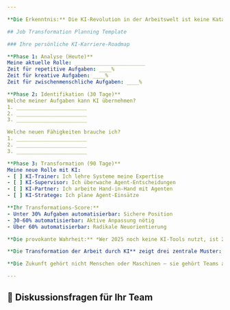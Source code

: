 ```yaml
---

**Die Erkenntnis:** Die KI-Revolution in der Arbeitswelt ist keine Katastrophe, sondern eine **Neuverteilung von Tätigkeiten**. Menschen konzentrieren sich auf Kreativität, Empathie, strategisches Denken und komplexe Problemlösung. KI übernimmt Datenverarbeitung, Mustererkennung und repetitive Aufgaben.

## Job Transformation Planning Template

### Ihre persönliche KI-Karriere-Roadmap

**Phase 1: Analyse (Heute)**
Meine aktuelle Rolle: _______________________
Zeit für repetitive Aufgaben: ____%
Zeit für kreative Aufgaben: ____%
Zeit für zwischenmenschliche Aufgaben: ____%

**Phase 2: Identifikation (30 Tage)**
Welche meiner Aufgaben kann KI übernehmen?
1. _______________________
2. _______________________
3. _______________________

Welche neuen Fähigkeiten brauche ich?
1. _______________________
2. _______________________
3. _______________________

**Phase 3: Transformation (90 Tage)**
Meine neue Rolle mit KI:
- [ ] KI-Trainer: Ich lehre Systeme meine Expertise
- [ ] KI-Supervisor: Ich überwache Agent-Entscheidungen
- [ ] KI-Partner: Ich arbeite Hand-in-Hand mit Agenten
- [ ] KI-Stratege: Ich plane Agent-Einsätze

**Ihr Transformations-Score:**
- Unter 30% Aufgaben automatisierbar: Sichere Position
- 30-60% automatisierbar: Aktive Anpassung nötig
- Über 60% automatisierbar: Radikale Neuorientierung

**Die provokante Wahrheit:** *Wer 2025 noch keine KI-Tools nutzt, ist 2030 arbeitslos. Nicht weil KI Sie ersetzt – sondern weil KI-verstärkte Kollegen Sie überholen.*

**Die Transformation der Arbeit durch KI** zeigt drei zentrale Muster: 92% aller IT-Jobs werden fundamental verändert, völlig neue Berufsfelder wie AI Prompt Engineer und AI Ethics Officer entstehen, erfolgreiche Unternehmen setzen auf Human-AI Collaboration statt Ersetzung.

**Die Zukunft gehört nicht Menschen oder Maschinen – sie gehört Teams aus Menschen und Maschinen.**

---
```


## 💭 Diskussionsfragen für Ihr Team

**Strategisch:**
1. **Die 92%-Transformation:** Fast alle IT-Jobs ändern sich fundamental. Ist Ihre HR-Strategie darauf vorbereitet?

**Praktisch:**
2. **Der Automatisierungs-Check:** Welche 3 Prozesse in Ihrer Abteilung würden Sie MORGEN an KI übergeben?

**Zukunft:**
3. **Neue Rollen:** Brauchen Sie einen AI Ethics Officer? Einen Prompt Engineer? Wann stellen Sie sie ein?

**Persönlich:**
4. **Ihr Transformations-Score:** Wie viel Prozent Ihrer Arbeit ist automatisierbar? Was tun Sie dagegen?

**Provokativ:**
5. **Die Überholspur:** Ihre KI-nutzenden Kollegen sind 3x produktiver. Wie lange können Sie sich Technik-Verweigerung noch leisten?

---

**Weiter zu:** [Kapitel 7: Gesellschaft und Ethik](../kapitel_7/intro.md)

*"Du musst wissen, dass das wie bei allem ist. Niemand kann dir sagen, was die Matrix ist. Du musst sie selbst erfahren." – Das Orakel*